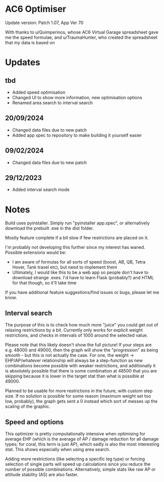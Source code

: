 # AC6 Optimiser
Update version: Patch 1.07, App Ver 70

With thanks to u/Quimperinos, whose AC6 Virtual Garage spreadsheet gave me the speed formulae, and u/TraumaHunter, who created the spreadsheet that my data is based on

# Updates
## tbd
- Added speed optimisation
- Changed UI to show more information, new optimisation options
- Renamed area search to interval search

## 20/09/2024
- Changed data files due to new patch
- Added app spec to repository to make building it yourself easier

## 09/02/2024
- Changed data files due to new patch

## 29/12/2023
- Added interval search mode

# Notes
Build uses pyinstaller. Simply run "pyinstaller app.spec", or alternatively download the prebuilt .exe in the dist folder.

Mostly feature complete if a bit slow if few restrictions are placed on it. 

I'm probably not developing this further since my interest has waned. Possible extensions would be:
- I am aware of formulas for all sorts of speed (boost, AB, QB, Tetra Hover, Tank travel etc), but need to implement them
- Ultimately, I would like this to be a web app so people don't have to download strange .exes. I'd have to learn Flask (probably?) and HTML for that though, so it'll take time

If you have additional feature suggestions/find issues or bugs, please let me know.

## Interval search
The purpose of this is to check how much more "juice" you could get out of relaxing restrictions by a bit.
Currently only works for explicit weight restrictions, and checks in intervals of 1000 around the selected value.

Please note that this likely doesn't show the full picture! If your steps are e.g. 48000 and 49000, then the graph will show the "progression" as being smooth - but this is not actually the case. For one, the weight -> EHP/AP/whatever relationship will always be a step-function as new combinations become possible with weaker restrictions, and additionally it is absolutely possible that there is some combination at 48500 that you are skipping because it is lower in the target stat than what is possible at 49000.

Planned to be usable for more restrictions in the future, with custom step size.
If no solution is possible for some reason (maximum weight set too low, probably), the graph gets sent a 0 instead which sort of messes up the scaling of the graphic.

## Speed and options
This optimizer is pretty computationally intensive when optimising for average EHP (which is the average of AP / damage reduction for all damage types; for coral, this term is just AP), which sadly is also the most interesting stat.
This shows especially when using area search. 

Adding more restrictions (like selecting a specific leg type) or forcing selection of single parts will speed up calculations since you reduce the number of possible combinations. Alternatively, simple stats like raw AP or attitude stability (AS) are also faster.
